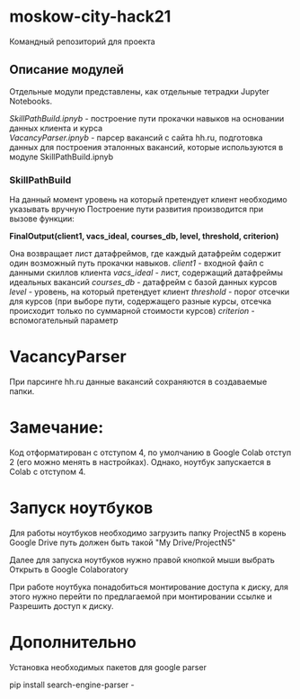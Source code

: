 # moskow-city-hack21
Командный репозиторий для проекта

## Описание модулей
Отдельные модули представлены, как отдельные тетрадки Jupyter Notebooks.  

*SkillPathBuild.ipnyb* - построение пути прокачки навыков на основании данных клиента и курса  
*VacancyParser.ipnyb* - парсер вакансий с сайта hh.ru, подготовка данных для построения эталонных вакансий, которые используются в модуле SkillPathBuild.ipnyb  


### SkillPathBuild
На данный момент уровень на который претендует клиент необходимо указывать вручную
Построение пути развития производится при вызове функции:

**FinalOutput(client1, vacs_ideal, courses_db, level, threshold, criterion)**  

Она возвращает лист датафреймов, где каждый датафрейм  содержит один возможный путь прокачки навыков.
*client1* - входной файл с данными скиллов клиента
*vacs_ideal* - лист, содержащий датафреймы идеальных вакансий
*courses_db* - датафрейм с базой данных курсов
*level* - уровень, на который претендует клиент
*threshold* - порог отсечки для курсов (при выборе пути, содержащего разные курсы, отсечка происходит только по суммарной стоимости курсов) 
*criterion* - вспомогательный параметр

# VacancyParser
При парсинге hh.ru данные вакансий сохраняются в создаваемые папки.


# Замечание: 
Код отформатирован с отступом 4, по умолчанию в Google Colab отступ 2 (его можно менять в настройках). 
Однако, ноутбук запускается в Colab с отступом 4.


# Запуск ноутбуков
Для работы ноутбуков необходимо загрузить папку ProjectN5 в корень Google Drive
путь должен быть такой 
"My Drive/ProjectN5"

Далее для запуска ноутбуков нужно правой кнопкой мыши выбрать Открыть в Google Colaboratory

При работе ноутбука понадобиться монтирование доступа к диску, для этого
нужно перейти по предлагаемой при монтировании ссылке и Разрешить доступ к диску.

# Дополнительно
Установка необходимых пакетов для google parser

pip install search-engine-parser - 


